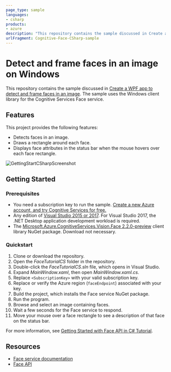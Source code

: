 ```yaml
---
page_type: sample
languages:
- csharp
products:
- azure
description: "This repository contains the sample discussed in Create a WPF app to detect and frame faces in an image."
urlFragment: Cognitive-Face-CSharp-sample
---
```


# Detect and frame faces in an image on Windows

This repository contains the sample discussed in [Create a WPF app to detect and frame faces in an image](https://docs.microsoft.com/en-us/azure/cognitive-services/face/tutorials/faceapiincsharptutorial). The sample uses the Windows client library for the Cognitive Services Face service.

## Features

This project provides the following features:

* Detects faces in an image.
* Draws a rectangle around each face.
* Displays face attributes in the status bar when the mouse hovers over each face rectangle.

![GettingStartCSharpScreenshot](https://docs.microsoft.com/en-us/azure/cognitive-services/face/images/getting-started-cs-detected.png)

## Getting Started

### Prerequisites

- You need a subscription key to run the sample. [Create a new Azure account, and try Cognitive Services for free.](https://azure.microsoft.com/free/cognitive-services/)
- Any edition of [Visual Studio 2015 or 2017](https://www.visualstudio.com/downloads/). For Visual Studio 2017, the .NET Desktop application development workload is required.
- The [Microsoft.Azure.CognitiveServices.Vision.Face 2.2.0-preview](https://www.nuget.org/packages/Microsoft.Azure.CognitiveServices.Vision.Face/2.2.0-preview) client library NuGet package. Download not necessary.

### Quickstart

1. Clone or download the repository.
1. Open the *FaceTutorialCS* folder in the repository.
1. Double-click the *FaceTutorialCS.sln* file, which opens in Visual Studio.
1. Expand *MainWindow.xaml*, then open *MainWindow.xaml.cs*.
1. Replace `<SubscriptionKey>` with your valid subscription key.
1. Replace or verify the Azure region (`faceEndpoint`) associated with your key.
1. Build the project, which installs the Face service NuGet package.
1. Run the program.
1. Browse and select an image containing faces.
1. Wait a few seconds for the Face service to respond.
1. Move your mouse over a face rectangle to see a description of that face on the status bar.

For more information, see [Getting Started with Face API in C# Tutorial](https://docs.microsoft.com/en-us/azure/cognitive-services/face/tutorials/faceapiincsharptutorial).

## Resources

- [Face service documentation](https://docs.microsoft.com/en-us/azure/cognitive-services/face/)
- [Face API](https://docs.microsoft.com/en-us/azure/cognitive-services/face/apireference)
